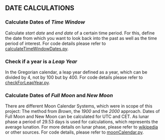 ## DATE CALCULATIONS

### Calculate Dates of *Time Window*
Calculate *start date* and *end date* of a certain time period. For this, define the date from which you want to look back into the past as well as the time period of interest.
For code details please refer to [calculateTimeWindowDates.py](calculateTimeWindowDates.py).


### Check if a year is a *Leap Year*
In the Gregorian calendar, a leap year defined as a year, which can be divided by 4, not by 100 but by 400. For code details please refer to [checkForLeapYear.py](checkForLeapYear.py).


### Calculate Dates of *Full Moon* and *New Moon*
There are different Moon Calendar Systems, which were in scope of this project: The method from *Brown*, the *1900* and the *2000* approach. Dates of Full Moon and New Moon can be calculated for UTC and CET. As lunar phase a period of 29.53 days is used for calculations, which represents the average lunation.
For more details on lunar phase, please refer to [wikipedia](https://en.wikipedia.org/wiki/Lunar_phase) or other sources. For code details, please refer to [moonCalendar.py](moonCalendar.py).
